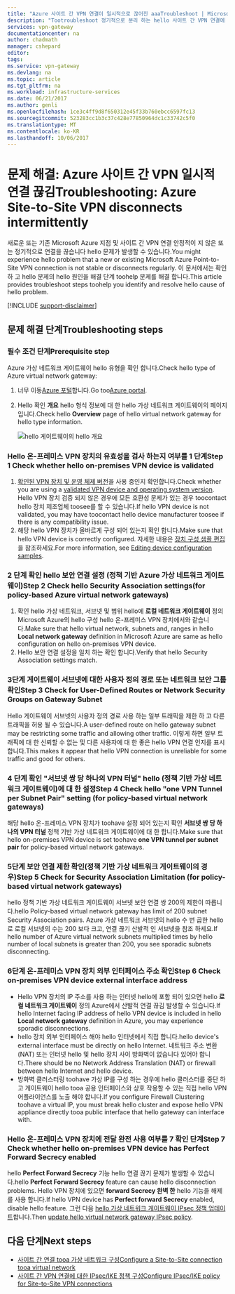 ```yaml
---
title: "Azure 사이트 간 VPN 연결이 일시적으로 끊어진 aaaTroubleshoot | Microsoft Docs"
description: "Tootroubleshoot 정기적으로 분리 하는 hello 사이트 간 VPN 연결에 문제가 hello 하는 방법에 대해 알아봅니다."
services: vpn-gateway
documentationcenter: na
author: chadmath
manager: cshepard
editor: 
tags: 
ms.service: vpn-gateway
ms.devlang: na
ms.topic: article
ms.tgt_pltfrm: na
ms.workload: infrastructure-services
ms.date: 06/21/2017
ms.author: genli
ms.openlocfilehash: 1ce3c4ff9d8f650312e45f33b760ebcc6597fc13
ms.sourcegitcommit: 523283cc1b3c37c428e77850964dc1c33742c5f0
ms.translationtype: MT
ms.contentlocale: ko-KR
ms.lasthandoff: 10/06/2017
---
```

# <a name="troubleshooting-azure-site-to-site-vpn-disconnects-intermittently"></a><span data-ttu-id="e9f33-103">문제 해결: Azure 사이트 간 VPN 일시적 연결 끊김</span><span class="sxs-lookup"><span data-stu-id="e9f33-103">Troubleshooting: Azure Site-to-Site VPN disconnects intermittently</span></span>

<span data-ttu-id="e9f33-104">새로운 또는 기존 Microsoft Azure 지점 및 사이트 간 VPN 연결 안정적이 지 않은 또는 정기적으로 연결을 끊습니다 hello 문제가 발생할 수 있습니다.</span><span class="sxs-lookup"><span data-stu-id="e9f33-104">You might experience hello problem that a new or existing Microsoft Azure Point-to-Site VPN connection is not stable or disconnects regularly.</span></span> <span data-ttu-id="e9f33-105">이 문서에서는 확인 하 고 hello 문제의 hello 원인을 해결 단계 toohelp 문제를 해결 합니다.</span><span class="sxs-lookup"><span data-stu-id="e9f33-105">This article provides troubleshoot steps toohelp you identify and resolve hello cause of hello problem.</span></span> 

[!INCLUDE [support-disclaimer](../../includes/support-disclaimer.md)]

## <a name="troubleshooting-steps"></a><span data-ttu-id="e9f33-106">문제 해결 단계</span><span class="sxs-lookup"><span data-stu-id="e9f33-106">Troubleshooting steps</span></span>

### <a name="prerequisite-step"></a><span data-ttu-id="e9f33-107">필수 조건 단계</span><span class="sxs-lookup"><span data-stu-id="e9f33-107">Prerequisite step</span></span>

<span data-ttu-id="e9f33-108">Azure 가상 네트워크 게이트웨이 hello 유형을 확인 합니다.</span><span class="sxs-lookup"><span data-stu-id="e9f33-108">Check hello type of Azure  virtual network gateway:</span></span>

1. <span data-ttu-id="e9f33-109">너무 이동[Azure 포털](https://portal.azure.com)합니다.</span><span class="sxs-lookup"><span data-stu-id="e9f33-109">Go too[Azure portal](https://portal.azure.com).</span></span>
2. <span data-ttu-id="e9f33-110">Hello 확인 **개요** hello 형식 정보에 대 한 hello 가상 네트워크 게이트웨이의 페이지입니다.</span><span class="sxs-lookup"><span data-stu-id="e9f33-110">Check hello **Overview** page of hello virtual network gateway for hello type information.</span></span>
    
    ![hello 게이트웨이의 hello 개요](media\vpn-gateway-troubleshoot-site-to-site-disconnected-intermittently\gatewayoverview.png)

### <a name="step-1-check-whether-hello-on-premises-vpn-device-is-validated"></a><span data-ttu-id="e9f33-112">Hello 온-프레미스 VPN 장치의 유효성을 검사 하는지 여부를 1 단계</span><span class="sxs-lookup"><span data-stu-id="e9f33-112">Step 1 Check whether hello on-premises VPN device is validated</span></span>

1. <span data-ttu-id="e9f33-113">[확인된 VPN 장치 및 운영 체제 버전](vpn-gateway-about-vpn-devices.md#devicetable)을 사용 중인지 확인합니다.</span><span class="sxs-lookup"><span data-stu-id="e9f33-113">Check whether you are using a [validated VPN device and operating system version](vpn-gateway-about-vpn-devices.md#devicetable).</span></span> <span data-ttu-id="e9f33-114">Hello VPN 장치 검증 되지 않은 경우에 모든 호환성 문제가 있는 경우 toocontact hello 장치 제조업체 toosee를 할 수 있습니다.</span><span class="sxs-lookup"><span data-stu-id="e9f33-114">If hello VPN device is not validated, you may have toocontact hello device manufacturer toosee if there is any compatibility issue.</span></span>
2. <span data-ttu-id="e9f33-115">해당 hello VPN 장치가 올바르게 구성 되어 있는지 확인 합니다.</span><span class="sxs-lookup"><span data-stu-id="e9f33-115">Make sure that hello VPN device is correctly configured.</span></span> <span data-ttu-id="e9f33-116">자세한 내용은 [장치 구성 샘플 편집](vpn-gateway-about-vpn-devices.md#editing)을 참조하세요.</span><span class="sxs-lookup"><span data-stu-id="e9f33-116">For more information, see [Editing device configuration samples](vpn-gateway-about-vpn-devices.md#editing).</span></span>

### <a name="step-2-check-hello-security-association-settingsfor-policy-based-azure-virtual-network-gateways"></a><span data-ttu-id="e9f33-117">2 단계 확인 hello 보안 연결 설정 (정책 기반 Azure 가상 네트워크 게이트웨이)</span><span class="sxs-lookup"><span data-stu-id="e9f33-117">Step 2 Check hello Security Association settings(for policy-based Azure virtual network gateways)</span></span>

1. <span data-ttu-id="e9f33-118">확인 hello 가상 네트워크, 서브넷 및 범위 hello에 **로컬 네트워크 게이트웨이** 정의 Microsoft Azure의 hello 구성 hello 온-프레미스 VPN 장치에서와 같습니다.</span><span class="sxs-lookup"><span data-stu-id="e9f33-118">Make sure that hello virtual network, subnets and, ranges in hello **Local network gateway** definition in Microsoft Azure are same as hello configuration on hello on-premises VPN device.</span></span>
2. <span data-ttu-id="e9f33-119">Hello 보안 연결 설정을 일치 하는 확인 합니다.</span><span class="sxs-lookup"><span data-stu-id="e9f33-119">Verify that hello Security Association settings match.</span></span>

### <a name="step-3-check-for-user-defined-routes-or-network-security-groups-on-gateway-subnet"></a><span data-ttu-id="e9f33-120">3단계 게이트웨이 서브넷에 대한 사용자 정의 경로 또는 네트워크 보안 그룹 확인</span><span class="sxs-lookup"><span data-stu-id="e9f33-120">Step 3 Check for User-Defined Routes or Network Security Groups on Gateway Subnet</span></span>

<span data-ttu-id="e9f33-121">Hello 게이트웨이 서브넷의 사용자 정의 경로 사용 하는 일부 트래픽을 제한 하 고 다른 트래픽을 허용 될 수 있습니다.</span><span class="sxs-lookup"><span data-stu-id="e9f33-121">A user-defined route on hello gateway subnet may be restricting some traffic and allowing other traffic.</span></span> <span data-ttu-id="e9f33-122">이렇게 하면 일부 트래픽에 대 한 신뢰할 수 없는 및 다른 사용자에 대 한 좋은 hello VPN 연결 인지를 표시 합니다.</span><span class="sxs-lookup"><span data-stu-id="e9f33-122">This makes it appear that hello VPN connection is unreliable for some traffic and good for others.</span></span> 

### <a name="step-4-check-hello-one-vpn-tunnel-per-subnet-pair-setting-for-policy-based-virtual-network-gateways"></a><span data-ttu-id="e9f33-123">4 단계 확인 "서브넷 쌍 당 하나의 VPN 터널" hello (정책 기반 가상 네트워크 게이트웨이)에 대 한 설정</span><span class="sxs-lookup"><span data-stu-id="e9f33-123">Step 4 Check hello "one VPN Tunnel per Subnet Pair" setting (for policy-based virtual network gateways)</span></span>

<span data-ttu-id="e9f33-124">해당 hello 온-프레미스 VPN 장치가 toohave 설정 되어 있는지 확인 **서브넷 쌍 당 하나의 VPN 터널** 정책 기반 가상 네트워크 게이트웨이에 대 한 합니다.</span><span class="sxs-lookup"><span data-stu-id="e9f33-124">Make sure that hello on-premises VPN device is set toohave **one VPN tunnel per subnet pair** for policy-based virtual network gateways.</span></span>

### <a name="step-5-check-for-security-association-limitation-for-policy-based-virtual-network-gateways"></a><span data-ttu-id="e9f33-125">5단계 보안 연결 제한 확인(정책 기반 가상 네트워크 게이트웨이의 경우)</span><span class="sxs-lookup"><span data-stu-id="e9f33-125">Step 5 Check for Security Association Limitation (for policy-based virtual network gateways)</span></span>

<span data-ttu-id="e9f33-126">hello 정책 기반 가상 네트워크 게이트웨이 서브넷 보안 연결 쌍 200의 제한이 따릅니다.</span><span class="sxs-lookup"><span data-stu-id="e9f33-126">hello Policy-based virtual network gateway has limit of 200 subnet Security Association pairs.</span></span> <span data-ttu-id="e9f33-127">Azure 가상 네트워크 서브넷의 hello 수 번 곱한 hello로 로컬 서브넷의 수는 200 보다 크고, 연결 끊기 산발적 인 서브넷을 참조 하세요.</span><span class="sxs-lookup"><span data-stu-id="e9f33-127">If hello number of Azure virtual network subnets multiplied times by hello number of local subnets is greater than 200, you see sporadic subnets disconnecting.</span></span>

### <a name="step-6-check-on-premises-vpn-device-external-interface-address"></a><span data-ttu-id="e9f33-128">6단계 온-프레미스 VPN 장치 외부 인터페이스 주소 확인</span><span class="sxs-lookup"><span data-stu-id="e9f33-128">Step 6 Check on-premises VPN device external interface address</span></span>

- <span data-ttu-id="e9f33-129">Hello VPN 장치의 IP 주소를 사용 하는 인터넷 hello에 포함 되어 있으면 hello **로컬 네트워크 게이트웨이** 정의 Azure에서 산발적 연결 끊김 발생할 수 있습니다.</span><span class="sxs-lookup"><span data-stu-id="e9f33-129">If hello Internet facing IP address of hello VPN device is included in hello **Local network gateway** definition in Azure, you may experience sporadic disconnections.</span></span>
- <span data-ttu-id="e9f33-130">hello 장치 외부 인터페이스 해야 hello 인터넷에서 직접 합니다.</span><span class="sxs-lookup"><span data-stu-id="e9f33-130">hello device's external interface must be directly on hello Internet.</span></span> <span data-ttu-id="e9f33-131">네트워크 주소 변환 (NAT) 또는 인터넷 hello 및 hello 장치 사이 방화벽이 없습니다 있어야 합니다.</span><span class="sxs-lookup"><span data-stu-id="e9f33-131">There should be no Network Address Translation (NAT) or firewall between hello Internet and hello device.</span></span>
-  <span data-ttu-id="e9f33-132">방화벽 클러스터링 toohave 가상 IP를 구성 하는 경우에 hello 클러스터를 중단 하 고 게이트웨이 hello tooa 공용 인터페이스와 상호 작용할 수 있는 직접 hello VPN 어플라이언스를 노출 해야 합니다.</span><span class="sxs-lookup"><span data-stu-id="e9f33-132">If you configure Firewall Clustering toohave a virtual IP, you must break hello cluster and expose hello VPN appliance directly tooa public interface that hello gateway can interface with.</span></span>

### <a name="step-7-check-whether-hello-on-premises-vpn-device-has-perfect-forward-secrecy-enabled"></a><span data-ttu-id="e9f33-133">Hello 온-프레미스 VPN 장치에 전달 완전 사용 여부를 7 확인 단계</span><span class="sxs-lookup"><span data-stu-id="e9f33-133">Step 7 Check whether hello on-premises VPN device has Perfect Forward Secrecy enabled</span></span>

<span data-ttu-id="e9f33-134">hello **Perfect Forward Secrecy** 기능 hello 연결 끊기 문제가 발생할 수 있습니다.</span><span class="sxs-lookup"><span data-stu-id="e9f33-134">hello **Perfect Forward Secrecy** feature can cause hello disconnection problems.</span></span> <span data-ttu-id="e9f33-135">Hello VPN 장치에 있으면 **forward Secrecy 완벽 한** hello 기능을 해제를 사용 합니다.</span><span class="sxs-lookup"><span data-stu-id="e9f33-135">If hello VPN device has **Perfect forward Secrecy** enabled, disable hello feature.</span></span> <span data-ttu-id="e9f33-136">그런 다음 [hello 가상 네트워크 게이트웨이 IPsec 정책 업데이트](vpn-gateway-ipsecikepolicy-rm-powershell.md#managepolicy)합니다.</span><span class="sxs-lookup"><span data-stu-id="e9f33-136">Then [update hello virtual network gateway IPsec policy](vpn-gateway-ipsecikepolicy-rm-powershell.md#managepolicy).</span></span>

## <a name="next-steps"></a><span data-ttu-id="e9f33-137">다음 단계</span><span class="sxs-lookup"><span data-stu-id="e9f33-137">Next steps</span></span>

- [<span data-ttu-id="e9f33-138">사이트 간 연결 tooa 가상 네트워크 구성</span><span class="sxs-lookup"><span data-stu-id="e9f33-138">Configure a Site-to-Site connection tooa virtual network</span></span>](vpn-gateway-howto-site-to-site-resource-manager-portal.md)
- [<span data-ttu-id="e9f33-139">사이트 간 VPN 연결에 대한 IPsec/IKE 정책 구성</span><span class="sxs-lookup"><span data-stu-id="e9f33-139">Configure IPsec/IKE policy for Site-to-Site VPN connections</span></span>](vpn-gateway-ipsecikepolicy-rm-powershell.md)

